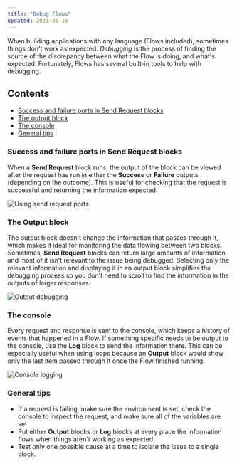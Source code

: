 ```yaml
---
title: "Debug Flows"
updated: 2023-08-15
---
```


When building applications with any language (Flows included), sometimes things don't work as expected. _Debugging_ is the process of finding the source of the discrepancy between what the Flow is doing, and what's expected. Fortunately, Flows has several built-in tools to help with debugging.

## Contents

* [Success and failure ports in Send Request blocks](#success-and-failure-ports-in-send-request-blocks)
* [The output block](#the-output-block)
* [The console](#the-console)
* [General tips](#general-tips)

### Success and failure ports in Send Request blocks

When a **Send Request** block runs, the output of the block can be viewed after the request has run in either the **Success** or **Failure** outputs (depending on the outcome). This is useful for checking that the request is successful and returning the information expected.

<img src="https://assets.postman.com/postman-labs-docs/concepts/send-request-ports.gif" alt="Using send request ports" fetchpriority="low" loading="lazy" />

### The Output block

The output block doesn't change the information that passes through it, which makes it ideal for monitoring the data flowing between two blocks. Sometimes, **Send Request** blocks can return large amounts of information and most of it isn't relevant to the issue being debugged. Selecting only the relevant information and displaying it in an output block simplifies the debugging process so you don't need to scroll to find the information in the outputs of larger responses.

<img src="https://assets.postman.com/postman-labs-docs/concepts/output-debugging.gif" alt="Output debugging" fetchpriority="low" loading="lazy" />

### The console

Every request and response is sent to the console, which keeps a history of events that happened in a Flow. If something specific needs to be output to the console, use the **Log** block to send the information there. This can be especially useful when using loops because an **Output** block would show only the last item passed through it once the Flow finished running.

<img src="https://assets.postman.com/postman-labs-docs/concepts/console-logging.gif" alt="Console logging" fetchpriority="low" loading="lazy" />

### General tips

* If a request is failing, make sure the environment is set, check the console to inspect the request, and make sure all of the variables are set.
* Put either **Output** blocks or **Log** blocks at every place the information flows when things aren't working as expected.
* Test only one possible cause at a time to isolate the issue to a single block.
